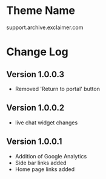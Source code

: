 # Theme Name
support.archive.exclaimer.com

# Change Log
## Version 1.0.0.3
* Removed 'Return to portal' button

## Version 1.0.0.2
* live chat widget changes

## Version 1.0.0.1
* Addition of Google Analytics
* Side bar links added
* Home page links added